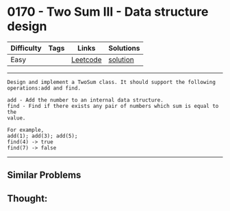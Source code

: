 # 0170 - Two Sum III - Data structure design

Difficulty  | Tags | Links | Solutions
----------- | ---- | ----- | -----
Easy |  | [Leetcode](https://leetcode.com/problems/two-sum-iii-data-structure-design) | [solution](https://leetcode.com/problems/two-sum-iii-data-structure-design/solution/)


-----------

```
Design and implement a TwoSum class. It should support the following
operations:add and find.

add - Add the number to an internal data structure.
find - Find if there exists any pair of numbers which sum is equal to the
value.

For example,
add(1); add(3); add(5);
find(4) -> true
find(7) -> false
```

-----------


## Similar Problems




## Thought:
